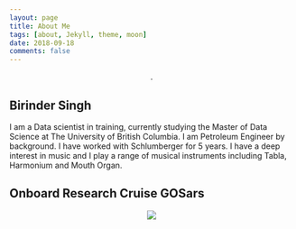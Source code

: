 ```yaml
---
layout: page
title: About Me
tags: [about, Jekyll, theme, moon]
date: 2018-09-18
comments: false
---
```


<center><a href="http://taylantatli.github.io/Moon"></a> . </center>

## Birinder Singh

I am a Data scientist in training, currently studying the Master of Data Science at The University of British Columbia.
I am Petroleum Engineer by background. I have worked with Schlumberger for 5 years. I have a deep interest in music and I play a range of musical instruments including Tabla, Harmonium and Mouth Organ.  


## Onboard Research Cruise GOSars
<center>
<img src= "https://www.uib.no/sites/w3.uib.no/files/styles/content_main/public/w2/ma/main_photo_sm.jpg?itok=o_k2s9kW">
</center>
